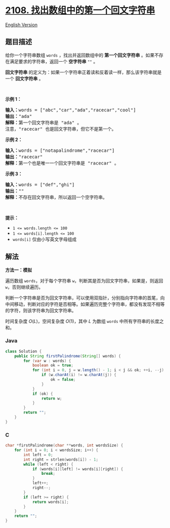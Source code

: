 # [2108. 找出数组中的第一个回文字符串](https://leetcode.cn/problems/find-first-palindromic-string-in-the-array)

[English Version](/solution/2100-2199/2108.Find%20First%20Palindromic%20String%20in%20the%20Array/README_EN.md)

## 题目描述

<p>给你一个字符串数组 <code>words</code> ，找出并返回数组中的 <strong>第一个回文字符串</strong> 。如果不存在满足要求的字符串，返回一个 <strong>空字符串</strong><em> </em><code>""</code> 。</p>

<p><strong>回文字符串</strong> 的定义为：如果一个字符串正着读和反着读一样，那么该字符串就是一个 <strong>回文字符串</strong> 。</p>

<p>&nbsp;</p>

<p><strong>示例 1：</strong></p>

<pre><strong>输入：</strong>words = ["abc","car","ada","racecar","cool"]
<strong>输出：</strong>"ada"
<strong>解释：</strong>第一个回文字符串是 "ada" 。
注意，"racecar" 也是回文字符串，但它不是第一个。
</pre>

<p><strong>示例 2：</strong></p>

<pre><strong>输入：</strong>words = ["notapalindrome","racecar"]
<strong>输出：</strong>"racecar"
<strong>解释：</strong>第一个也是唯一一个回文字符串是 "racecar" 。
</pre>

<p><strong>示例 3：</strong></p>

<pre><strong>输入：</strong>words = ["def","ghi"]
<strong>输出：</strong>""
<strong>解释：</strong>不存在回文字符串，所以返回一个空字符串。
</pre>

<p>&nbsp;</p>

<p><strong>提示：</strong></p>

<ul>
	<li><code>1 &lt;= words.length &lt;= 100</code></li>
	<li><code>1 &lt;= words[i].length &lt;= 100</code></li>
	<li><code>words[i]</code> 仅由小写英文字母组成</li>
</ul>

## 解法

**方法一：模拟**

遍历数组 `words`，对于每个字符串 `w`，判断其是否为回文字符串，如果是，则返回 `w`，否则继续遍历。

判断一个字符串是否为回文字符串，可以使用双指针，分别指向字符串的首尾，向中间移动，判断对应的字符是否相等。如果遍历完整个字符串，都没有发现不相等的字符，则该字符串为回文字符串。

时间复杂度 $O(L)$，空间复杂度 $O(1)$，其中 $L$ 为数组 `words` 中所有字符串的长度之和。

### **Java**

```java
class Solution {
    public String firstPalindrome(String[] words) {
        for (var w : words) {
            boolean ok = true;
            for (int i = 0, j = w.length() - 1; i < j && ok; ++i, --j) {
                if (w.charAt(i) != w.charAt(j)) {
                    ok = false;
                }
            }
            if (ok) {
                return w;
            }
        }
        return "";
    }
}
```

### **C**

```c
char *firstPalindrome(char **words, int wordsSize) {
    for (int i = 0; i < wordsSize; i++) {
        int left = 0;
        int right = strlen(words[i]) - 1;
        while (left < right) {
            if (words[i][left] != words[i][right]) {
                break;
            }
            left++;
            right--;
        }
        if (left >= right) {
            return words[i];
        }
    }
    return "";
}
```
